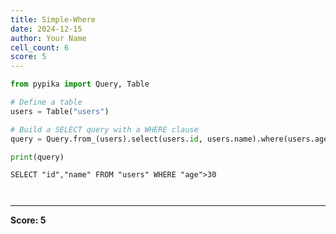 ```yaml
---
title: Simple-Where
date: 2024-12-15
author: Your Name
cell_count: 6
score: 5
---
```


```python
from pypika import Query, Table
```


```python
# Define a table
users = Table("users")
```


```python
# Build a SELECT query with a WHERE clause
query = Query.from_(users).select(users.id, users.name).where(users.age > 30)
```


```python
print(query)
```

    SELECT "id","name" FROM "users" WHERE "age">30



```python

```


```python

```


---
**Score: 5**

